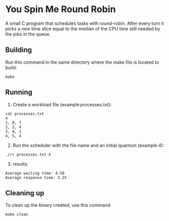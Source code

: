 # You Spin Me Round Robin

A small C program that schedules tasks with round-robin. After every turn it picks a new time slice equal to the median of the CPU time still needed by the jobs in the queue.


## Building
Run this command in the same directory where the make file is located to build:
```shell
make
```

## Running

1. Create a workload file (example processes.txt):
```shell
cat processes.txt
4
1, 0, 7
2, 2, 4
3, 4, 1
4, 5, 4
```
2. Run the scheduler with the file name and an initial quantum (example 4):
```shell
./rr processes.txt 4
```
3. results:
```shell
Average waiting time: 4.50
Average response time: 3.25
```

## Cleaning up
To clean up the binary created, use this command
```shell
make clean
```
